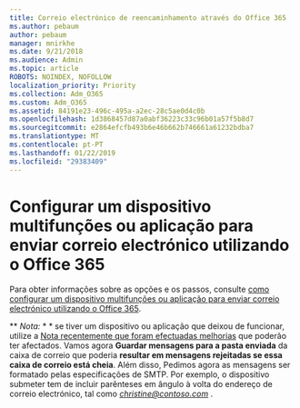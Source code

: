 ```yaml
---
title: Correio electrónico de reencaminhamento através do Office 365
ms.author: pebaum
author: pebaum
manager: mnirkhe
ms.date: 9/21/2018
ms.audience: Admin
ms.topic: article
ROBOTS: NOINDEX, NOFOLLOW
localization_priority: Priority
ms.collection: Adm_O365
ms.custom: Adm_O365
ms.assetid: 84191e23-496c-495a-a2ec-28c5ae0d4c0b
ms.openlocfilehash: 1d3868457d87a0abf36223c33c96b01a57f5b8d7
ms.sourcegitcommit: e2864efcfb493b6e46b662b746661a61232bdba7
ms.translationtype: MT
ms.contentlocale: pt-PT
ms.lasthandoff: 01/22/2019
ms.locfileid: "29383409"
---
```

# <a name="set-up-a-multifunction-device-or-application-to-send-email-using-office-365"></a>Configurar um dispositivo multifunções ou aplicação para enviar correio electrónico utilizando o Office 365

Para obter informações sobre as opções e os passos, consulte [como configurar um dispositivo multifunções ou aplicação para enviar correio electrónico utilizando o Office 365](https://support.office.com/article/69f58e99-c550-4274-ad18-c805d654b4c4).
  
 ** *Nota:* * * se tiver um dispositivo ou aplicação que deixou de funcionar, utilize a [Nota recentemente que foram efectuadas melhorias](https://support.microsoft.com/help/4458479/) que poderão ter afectados. Vamos agora **Guardar mensagens para a pasta enviada** da caixa de correio que poderia **resultar em mensagens rejeitadas se essa caixa de correio está cheia**. Além disso, Pedimos agora as mensagens ser formatado pelas especificações de SMTP. Por exemplo, o dispositivo submeter tem de incluir parênteses em ângulo à volta do endereço de correio electrónico, tal como *christine@contoso.com* . 
  

